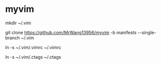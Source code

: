 # myvim
mkdir ~/.vim

git clone https://github.com/MrWang13956/myvim -b manifests --single-branch  ~/.vim

ln -s ~/.vim/.vimrc ~/.vimrc

ln -s ~/.vim/.ctags ~/.ctags

